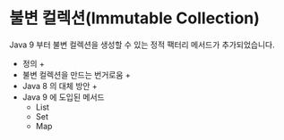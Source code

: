 # 불변 컬렉션(Immutable Collection)
Java 9 부터 불변 컬렉션을 생성할 수 있는 정적 팩터리 메서드가 추가되었습니다.

- 정의
	+ 
- 불변 컬렉션을 만드는 번거로움
	+ 
- Java 8 의 대체 방안
	+ 
- Java 9 에 도입된 메서드
	+ List
	+ Set
	+ Map 
